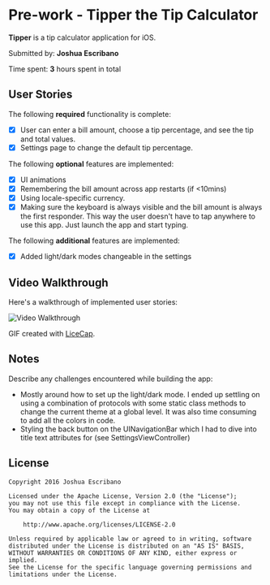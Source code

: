 # Pre-work - Tipper the Tip Calculator

**Tipper** is a tip calculator application for iOS.

Submitted by: **Joshua Escribano**

Time spent: **3** hours spent in total

## User Stories

The following **required** functionality is complete:

* [x] User can enter a bill amount, choose a tip percentage, and see the tip and total values.
* [x] Settings page to change the default tip percentage.

The following **optional** features are implemented:
* [x] UI animations
* [x] Remembering the bill amount across app restarts (if <10mins)
* [x] Using locale-specific currency.
* [x] Making sure the keyboard is always visible and the bill amount is always the first responder. This way the user doesn't have to tap anywhere to use this app. Just launch the app and start typing.

The following **additional** features are implemented:

- [x] Added light/dark modes changeable in the settings

## Video Walkthrough 

Here's a walkthrough of implemented user stories:

<img src='http://imgur.com/45WyZmt.gif' title='Video Walkthrough' width='' alt='Video Walkthrough' />

GIF created with [LiceCap](http://www.cockos.com/licecap/).

## Notes

Describe any challenges encountered while building the app:

- Mostly around how to set up the light/dark mode. I ended up settling on using a combination of protocols with some static
class methods to change the current theme at a global level. It was also time consuming to add all the colors in code.
- Styling the back button on the UINavigationBar which I had to dive into title text attributes for (see SettingsViewController)

## License

    Copyright 2016 Joshua Escribano

    Licensed under the Apache License, Version 2.0 (the "License");
    you may not use this file except in compliance with the License.
    You may obtain a copy of the License at

        http://www.apache.org/licenses/LICENSE-2.0

    Unless required by applicable law or agreed to in writing, software
    distributed under the License is distributed on an "AS IS" BASIS,
    WITHOUT WARRANTIES OR CONDITIONS OF ANY KIND, either express or implied.
    See the License for the specific language governing permissions and
    limitations under the License.
